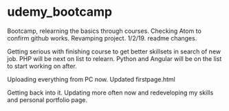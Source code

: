 # udemy_bootcamp
Bootcamp, relearning the basics through courses.
Checking Atom to confirm github works.
Revamping project. 1/2/19.
readme changes.

Getting serious with finishing course to get better skillsets in search of new job. PHP will be next on list to relearn. Python and Angular will be on the list to start working on after.

Uploading everything from PC now. 
Updated firstpage.html

Getting back into it. Updating more often now and redeveloping my skills and personal portfolio page. 